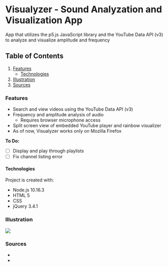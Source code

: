 # Visualyzer - Sound Analyzation and Visualization App
App that utilizes the p5.js JavaScript library and the YouTube Data API (v3) to analyze and visualize amplitude and frequency

## Table of Contents
1. [Features](#Features)
	* [Technologies](#Technologies)
2. [Illustration](#Illustration)
3. [Sources](#Sources)

### Features
* Search and view videos using the YouTube Data API (v3)
* Frequency and amplitude analysis of audio
	* Requires browser microphone access
* Split screen view of embedded YouTube player and rainbow visualizer
* As of now, Visualyzer works only on Mozilla Firefox


**To Do:**
- [ ] Display and play through playlists
- [ ] Fix channel listing error

#### Technologies
Project is created with:
- Node.js 10.16.3
- HTML 5
- CSS
- jQuery 3.4.1

### Illustration
![](http://g.recordit.co/7jkgQ9KMsA.gif)
 
### Sources
- 
- 